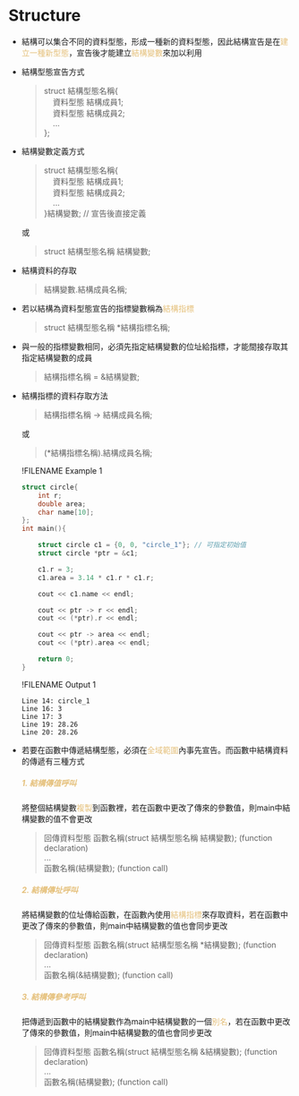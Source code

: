 # Structure

- 結構可以集合不同的資料型態，形成一種新的資料型態，因此結構宣告是在<span style="color:#e5c07b">建立一種新型態</span>，宣告後才能建立<span style="color:#e5c07b">結構變數</span>來加以利用  
- 結構型態宣告方式
  >struct 結構型態名稱{  
  >&nbsp;&nbsp;&nbsp;&nbsp;資料型態 結構成員1;  
  >&nbsp;&nbsp;&nbsp;&nbsp;資料型態 結構成員2;  
  >&nbsp;&nbsp;&nbsp;&nbsp;...  
  >};

- 結構變數定義方式
  >struct 結構型態名稱{  
  >&nbsp;&nbsp;&nbsp;&nbsp;資料型態 結構成員1;  
  >&nbsp;&nbsp;&nbsp;&nbsp;資料型態 結構成員2;  
  >&nbsp;&nbsp;&nbsp;&nbsp;...  
  >}結構變數; // 宣告後直接定義  
  
  或
  >struct 結構型態名稱 結構變數;

- 結構資料的存取
  >結構變數.結構成員名稱;

- 若以結構為資料型態宣告的指標變數稱為<span style="color:#e5c07b">結構指標</span>
  >struct 結構型態名稱 *結構指標名稱;

- 與一般的指標變數相同，必須先指定結構變數的位址給指標，才能間接存取其指定結構變數的成員
  >結構指標名稱 = &結構變數;

- 結構指標的資料存取方法
  >結構指標名稱 -> 結構成員名稱;

  或
  >(*結構指標名稱).結構成員名稱;

  !FILENAME Example 1
  ```cpp
  struct circle{
      int r;
      double area;
      char name[10];
  };
  int main(){

      struct circle c1 = {0, 0, "circle_1"}; // 可指定初始值
      struct circle *ptr = &c1;

      c1.r = 3;
      c1.area = 3.14 * c1.r * c1.r;

      cout << c1.name << endl;

      cout << ptr -> r << endl;
      cout << (*ptr).r << endl;

      cout << ptr -> area << endl;
      cout << (*ptr).area << endl;

      return 0;
  }
  ```
  !FILENAME Output 1
  ```
  Line 14: circle_1
  Line 16: 3
  Line 17: 3
  Line 19: 28.26
  Line 20: 28.26
  ```

- 若要在函數中傳遞結構型態，必須在<span style="color:#e5c07b">全域範圍</span>內事先宣告。而函數中結構資料的傳遞有三種方式
  ##### <span style="color:#e5c07b">1. 結構傳值呼叫</span>
  將整個結構變數<span style="color:#e5c07b">複製</span>到函數裡，若在函數中更改了傳來的參數值，則main中結構變數的值不會更改
  >回傳資料型態 函數名稱(struct 結構型態名稱 結構變數); (function declaration)  
  >...  
  >函數名稱(結構變數); (function call)

  ##### <span style="color:#e5c07b">2. 結構傳址呼叫</span>
  將結構變數的位址傳給函數，在函數內使用<span style="color:#e5c07b">結構指標</span>來存取資料，若在函數中更改了傳來的參數值，則main中結構變數的值也會同步更改
  >回傳資料型態 函數名稱(struct 結構型態名稱 *結構變數); (function declaration)  
  >...  
  >函數名稱(&結構變數); (function call)

  ##### <span style="color:#e5c07b">3. 結構傳參考呼叫</span>
  把傳遞到函數中的結構變數作為main中結構變數的一個<span style="color:#e5c07b">別名</span>，若在函數中更改了傳來的參數值，則main中結構變數的值也會同步更改
  >回傳資料型態 函數名稱(struct 結構型態名稱 &結構變數); (function declaration)  
  >...  
  >函數名稱(結構變數); (function call)